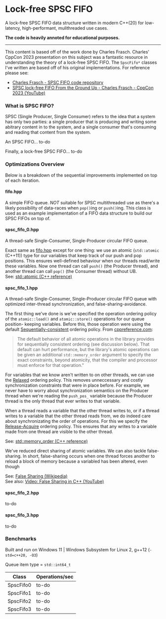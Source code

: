 # Lock-free SPSC FIFO

A lock-free SPSC FIFO data structure written in modern C++(20) for low-latency, high-performant, mulithreaded use cases.

<b>The code is heavily annoted for educational purposes.</b>

---

This content is based off of the work done by Charles Frasch. Charles' CppCon 2023 presentation on this subject was a fantastic resource in understanding the theory of a lock-free SPSC FIFO. The `SpscFifo*` classes I've written are based off of his original implementations. For reference please see:

- [Charles Frasch - SPSC FIFO code repository](https://github.com/CharlesFrasch/cppcon2023)
- [SPSC lock-free FIFO From the Ground Up - Charles Frasch - CppCon 2023 (YouTube)](https://www.youtube.com/watch?v=K3P_Lmq6pw0)

### What is SPSC FIFO?

SPSC (Single Producer, Single Consumer) refers to the idea that a system has only two parties: a single producer that is producing and writing some abitrary content in to the system, and a single consumer that's consuming and reading that content from the system.

An SPSC FIFO... to-do

Finally, a lock-free SPSC FIFO... to-do

### Optimizations Overview

Below is a breakdown of the sequential improvements implemented on top of each iteration.

#### fifo.hpp

A simple FIFO queue.
*NOT* suitable for SPSC multithreaded use as there's a likely possibility
of data-races when `pop()`ing or `push()`ing. This class is used as an example
implementation of a FIFO data structure to build our SPSC FIFOs on top of.

#### spsc_fifo_0.hpp

A thread-safe Single-Consumer, Single-Producer circular FIFO queue.

Exact same as [fifo.hpp](./fifo.hpp) except for one thing: we use an atomic
(`std::atomic` (C++11)) type for our variables that keep track of our push and
pop positions. This ensures well-defined behaviour when our threads read/write these variables.
Now one thread can call `push()` (the Producer thread), and another thread can call `pop()`
(the Consumer thread) without UB.<br>
See: [std::atomic (C++ reference)](https://en.cppreference.com/w/cpp/atomic/atomic)

#### spsc_fifo_1.hpp

A thread-safe Single-Consumer, Single-Producer circular FIFO queue with optimized inter-thread synchronization, and false-sharing-avoidance.

The first thing we've done is we've specified the operation ordering policy
of the `atomic::load()` and `atomic::store()` operations for our queue position-
keeping variables. Before this, those operation were using the default [Sequentially-consistent](https://en.cppreference.com/w/cpp/atomic/memory_order#Sequentially-consistent_ordering) ordering policy. From [cppreference.com](https://cppreference.com):

>The default behavior of all atomic operations in the library provides
for sequentially consistent ordering (see discussion below). That
default can hurt performance, but the library's atomic operations can
be given an additional `std::memory_order` argument to specify the exact
constraints, beyond atomicity, that the compiler and processor must
enforce for that operation."

For variables that we know aren't written to on other threads, we can use
the [Relaxed](https://en.cppreference.com/w/cpp/atomic/memory_order#Relaxed_ordering) ordering policy. This removes unneccessary and costly synchronization constraints that were in place before. For
example, we never have to worry about synchronization semantics on the
Producer thread when we're reading the `push_pos_` variable because the
Producer thread is the only thread that ever writes to that variable.

When a thread reads a variable that the other thread writes to, or if a
thread writes to a variable that the other thread reads from, we do indeed
care about synchronizating the order of operations. For this we specify the
[Release-Acquire](https://en.cppreference.com/w/cpp/atomic/memory_order#Release-Acquire_ordering) ordering policy. This ensures that any writes to a variable made from one thread are visible to the other thread.<br>

See: [std::memory_order (C++ reference)](https://en.cppreference.com/w/cpp/atomic/memory_order)

We've reduced direct sharing of atomic variables. We can also tackle false-
sharing. In short, false-sharing occurs when one thread forces another
to reload a block of memory because a variabled has been altered, even
though 

See: [False Sharing (Wikipedia)](https://en.wikipedia.org/wiki/False_sharing)<br>
See also: [Video: False Sharing in C++ (YouTube)](https://www.youtube.com/watch?v=O0HCGOzFLm0)

#### spsc_fifo_2.hpp

to-do

#### spsc_fifo_3.hpp

to-do

### Benchmarks

Built and run on Windows 11 | Windows Subsystem for Linux 2, g++12 (`-std=c++20, -O3`)

Queue item type = `std::int64_t`

| Class | Operations/sec |
| ------------- | ------------- |
| SpscFifo0 | to-do |
| SpscFifo1 | to-do |
| SpscFifo2 | to-do |
| SpscFifo3 | to-do |
